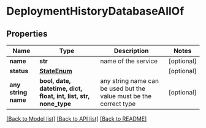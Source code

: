 # DeploymentHistoryDatabaseAllOf


## Properties
Name | Type | Description | Notes
------------ | ------------- | ------------- | -------------
**name** | **str** | name of the service | [optional] 
**status** | [**StateEnum**](StateEnum.md) |  | [optional] 
**any string name** | **bool, date, datetime, dict, float, int, list, str, none_type** | any string name can be used but the value must be the correct type | [optional]

[[Back to Model list]](../README.md#documentation-for-models) [[Back to API list]](../README.md#documentation-for-api-endpoints) [[Back to README]](../README.md)


